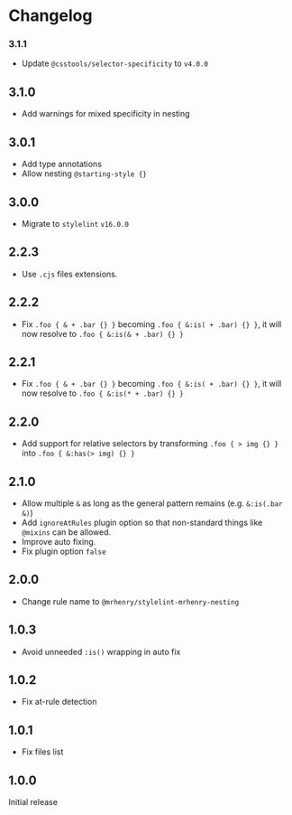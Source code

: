 # Changelog

### 3.1.1

- Update `@csstools/selector-specificity` to `v4.0.0`

## 3.1.0

- Add warnings for mixed specificity in nesting

## 3.0.1

- Add type annotations
- Allow nesting `@starting-style {}`

## 3.0.0

 - Migrate to `stylelint` `v16.0.0`

## 2.2.3

- Use `.cjs` files extensions.

## 2.2.2

- Fix `.foo { & + .bar {} }` becoming `.foo { &:is( + .bar) {} }`, it will now resolve to `.foo { &:is(& + .bar) {} }`

## 2.2.1

- Fix `.foo { & + .bar {} }` becoming `.foo { &:is( + .bar) {} }`, it will now resolve to `.foo { &:is(* + .bar) {} }`

## 2.2.0

- Add support for relative selectors by transforming `.foo { > img {} }` into `.foo { &:has(> img) {} }`

## 2.1.0

- Allow multiple `&` as long as the general pattern remains (e.g. `&:is(.bar &)`)
- Add `ignoreAtRules` plugin option so that non-standard things like `@mixins` can be allowed.
- Improve auto fixing.
- Fix plugin option `false`

## 2.0.0

- Change rule name to `@mrhenry/stylelint-mrhenry-nesting`

## 1.0.3

- Avoid unneeded `:is()` wrapping in auto fix

## 1.0.2

- Fix at-rule detection

## 1.0.1

- Fix files list

## 1.0.0

Initial release
